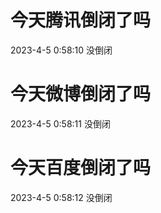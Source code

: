 # 今天腾讯倒闭了吗

2023-4-5 0:58:10 没倒闭

# 今天微博倒闭了吗

2023-4-5 0:58:11 没倒闭

# 今天百度倒闭了吗

2023-4-5 0:58:12 没倒闭

